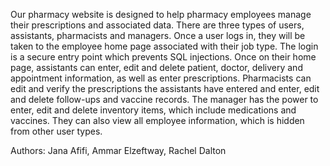 Our pharmacy website is designed to help pharmacy employees manage their prescriptions and associated
data. There are three types of users, assistants, pharmacists and managers. Once a user logs in, they will be
taken to the employee home page associated with their job type. The login is a secure entry point which
prevents SQL injections. Once on their home page, assistants can enter, edit and delete patient, doctor,
delivery and appointment information, as well as enter prescriptions. Pharmacists can edit and verify the
prescriptions the assistants have entered and enter, edit and delete follow-ups and vaccine records. The
manager has the power to enter, edit and delete inventory items, which include medications and vaccines.
They can also view all employee information, which is hidden from other user types.

Authors: Jana Afifi, Ammar Elzeftway, Rachel Dalton

